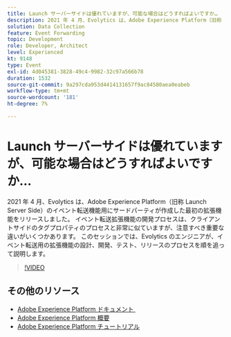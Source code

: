 ```yaml
---
title: Launch サーバーサイドは優れていますが、可能な場合はどうすればよいですか…
description: 2021 年 4 月、Evolytics は、Adobe Experience Platform（旧称 Launch Server Side）のイベント転送機能用にサードパーティが作成した最初の拡張機能をリリースしました。 イベント転送拡張機能の開発プロセスは、クライアントサイドのタグプロパティのプロセスと非常に似ていますが、注意すべき重要な違いがいくつかあります。 このセッションでは、Evolytics のエンジニアが、イベント転送用の拡張機能の設計、開発、テスト、リリースのプロセスを順を追って説明します。
solution: Data Collection
feature: Event Forwarding
topic: Development
role: Developer, Architect
level: Experienced
kt: 9148
type: Event
exl-id: 4d045381-3828-49c4-9982-32c97a566b78
duration: 1532
source-git-commit: 9a297cda953d4414131657f9ac84580aea0eabeb
workflow-type: tm+mt
source-wordcount: '181'
ht-degree: 7%

---
```


# Launch サーバーサイドは優れていますが、可能な場合はどうすればよいですか…

2021 年 4 月、Evolytics は、Adobe Experience Platform（旧称 Launch Server Side）のイベント転送機能用にサードパーティが作成した最初の拡張機能をリリースしました。 イベント転送拡張機能の開発プロセスは、クライアントサイドのタグプロパティのプロセスと非常に似ていますが、注意すべき重要な違いがいくつかあります。 このセッションでは、Evolytics のエンジニアが、イベント転送用の拡張機能の設計、開発、テスト、リリースのプロセスを順を追って説明します。

>[!VIDEO](https://video.tv.adobe.com/v/337591/?quality=12&learn=on&hidetitle=true)

## その他のリソース

- [Adobe Experience Platform ドキュメント &#x200B;](https://experienceleague.adobe.com/docs/experience-platform.html?lang=ja)
- [Adobe Experience Platform 概要](https://experienceleague.adobe.com/docs/experience-platform/landing/home.html?lang=ja)
- [Adobe Experience Platform チュートリアル](https://experienceleague.adobe.com/docs/platform-learn/tutorials/overview.html?lang=ja)
